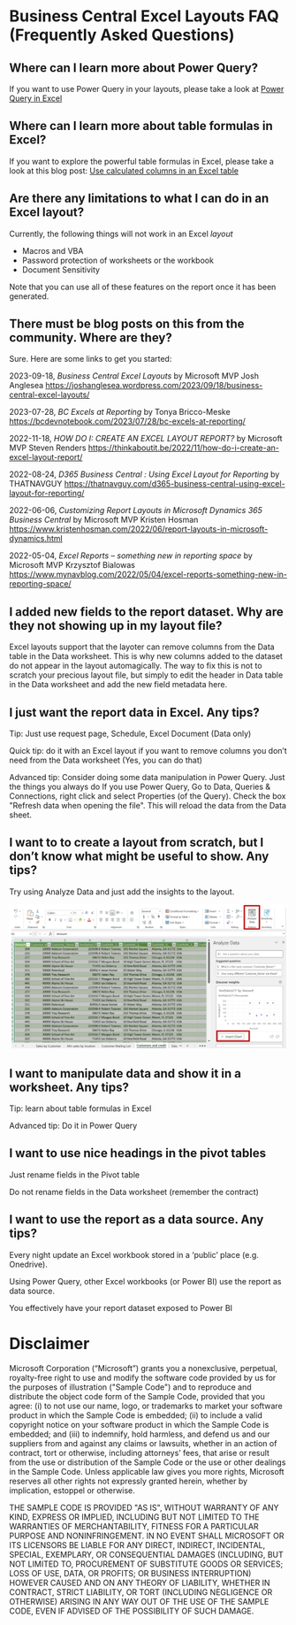 # Business Central Excel Layouts FAQ (Frequently Asked Questions)

## Where can I learn more about Power Query?
If you want to use Power Query in your layouts, please take a look at [Power Query in Excel](https://powerquery.microsoft.com/en-us/excel/)

## Where can I learn more about table formulas in Excel?
If you want to explore the powerful table formulas in Excel, please take a look at this blog post: [Use calculated columns in an Excel table](https://support.microsoft.com/en-us/office/use-calculated-columns-in-an-excel-table-873fbac6-7110-4300-8f6f-aafa2ea11ce8#:~:text=As%20a%20result%2C%20Excel%20built%20the%20formula%3A%20%3DSUM,to%20use%20the%20same%20formula%20for%20each%20row)


## Are there any limitations to what I can do in an Excel layout?
Currently, the following things will not work in an Excel _layout_
* Macros and VBA
* Password protection of worksheets or the workbook
* Document Sensitivity

Note that you can use all of these features on the report once it has been generated. 

## There must be blog posts on this from the community. Where are they?
Sure. Here are some links to get you started:

2023-09-18, _Business Central Excel Layouts_ by Microsoft MVP Josh Anglesea
https://joshanglesea.wordpress.com/2023/09/18/business-central-excel-layouts/

2023-07-28, _BC Excels at Reporting_ by Tonya Bricco-Meske
https://bcdevnotebook.com/2023/07/28/bc-excels-at-reporting/

2022-11-18, _HOW DO I: CREATE AN EXCEL LAYOUT REPORT?_ by Microsoft MVP Steven Renders
https://thinkaboutit.be/2022/11/how-do-i-create-an-excel-layout-report/

2022-08-24, _D365 Business Central : Using Excel Layout for Reporting_ by THATNAVGUY
https://thatnavguy.com/d365-business-central-using-excel-layout-for-reporting/

2022-06-06, _Customizing Report Layouts in Microsoft Dynamics 365 Business Central_ by Microsoft MVP Kristen Hosman
https://www.kristenhosman.com/2022/06/report-layouts-in-microsoft-dynamics.html

2022-05-04, _Excel Reports – something new in reporting space_ by Microsoft MVP Krzysztof Bialowas
https://www.mynavblog.com/2022/05/04/excel-reports-something-new-in-reporting-space/

## I added new fields to the report dataset. Why are they not showing up in my layout file?
Excel layouts support that the layoter can remove columns from the Data table in the Data worksheet. This is why new columns added to the dataset do not appear in the layout automagically. The way to fix this is not to scratch your precious layout file, but simply to edit the header in Data table in the Data worksheet and add the new field metadata here. 

## I just want the report data in Excel. Any tips?
Tip: Just use request page, Schedule, Excel Document (Data only)

Quick tip: do it with an Excel layout if you want to remove columns you don’t need from the Data worksheet (Yes, you can do that)

Advanced tip: Consider doing some data manipulation in Power Query. Just the things you always do
If you use Power Query, Go to Data, Queries & Connections, right click and select Properties (of the Query). Check the box "Refresh data when opening the file". This will reload the data from the Data sheet.

## I want to to create a layout from scratch, but I don’t know what might be useful to show. Any tips?
Try using Analyze Data and just add the insights to the layout.

![Using Analyze Data](images/using-analyze-data.png)


## I want to manipulate data and show it in a worksheet. Any tips?
Tip: learn about table formulas in Excel

Advanced tip: Do it in Power Query

## I want to use nice headings in the pivot tables
Just rename fields in the Pivot table

Do not rename fields in the Data worksheet (remember the contract)

## I want to use the report as a data source. Any tips?
Every night update an Excel workbook stored in a ‘public’ place (e.g. Onedrive).

Using Power Query, other Excel workbooks (or Power BI) use the report as data source. 

You effectively have your report dataset exposed to Power BI



# Disclaimer
Microsoft Corporation (“Microsoft”) grants you a nonexclusive, perpetual, royalty-free right to use and modify the software code provided by us for the purposes of illustration  ("Sample Code") and to reproduce and distribute the object code form of the Sample Code, provided that you agree: (i) to not use our name, logo, or trademarks to market your software product in which the Sample Code is embedded; (ii) to include a valid copyright notice on your software product in which the Sample Code is embedded; and (iii) to indemnify, hold harmless, and defend us and our suppliers from and against any claims or lawsuits, whether in an action of contract, tort or otherwise, including attorneys’ fees, that arise or result from the use or distribution of the Sample Code or the use or other dealings in the Sample Code. Unless applicable law gives you more rights, Microsoft reserves all other rights not expressly granted herein, whether by implication, estoppel or otherwise. 

THE SAMPLE CODE IS PROVIDED "AS IS", WITHOUT WARRANTY OF ANY KIND, EXPRESS OR IMPLIED, INCLUDING BUT NOT LIMITED TO THE WARRANTIES OF MERCHANTABILITY, FITNESS FOR A PARTICULAR PURPOSE AND NONINFRINGEMENT. IN NO EVENT SHALL MICROSOFT OR ITS LICENSORS BE LIABLE FOR ANY DIRECT, INDIRECT, INCIDENTAL, SPECIAL, EXEMPLARY, OR CONSEQUENTIAL DAMAGES (INCLUDING, BUT NOT LIMITED TO, PROCUREMENT OF SUBSTITUTE GOODS OR SERVICES; LOSS OF USE, DATA, OR PROFITS; OR BUSINESS INTERRUPTION) HOWEVER CAUSED AND ON ANY THEORY OF LIABILITY, WHETHER IN CONTRACT, STRICT LIABILITY, OR TORT (INCLUDING NEGLIGENCE OR OTHERWISE) ARISING IN ANY WAY OUT OF THE USE OF THE SAMPLE CODE, EVEN IF ADVISED OF THE POSSIBILITY OF SUCH DAMAGE.
